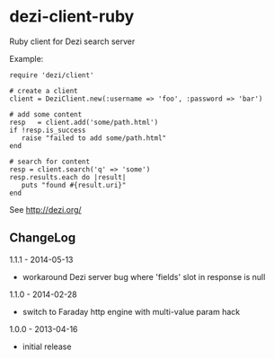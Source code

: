 dezi-client-ruby
================

Ruby client for Dezi search server

Example:

    require 'dezi/client'

    # create a client
    client = DeziClient.new(:username => 'foo', :password => 'bar')

    # add some content
    resp   = client.add('some/path.html')
    if !resp.is_success
       raise "failed to add some/path.html"
    end

    # search for content
    resp = client.search('q' => 'some')
    resp.results.each do |result|
       puts "found #{result.uri}"
    end

See http://dezi.org/

## ChangeLog

1.1.1 - 2014-05-13
 - workaround Dezi server bug where 'fields' slot in response is null

1.1.0 - 2014-02-28
 - switch to Faraday http engine with multi-value param hack

1.0.0 - 2013-04-16
 - initial release
